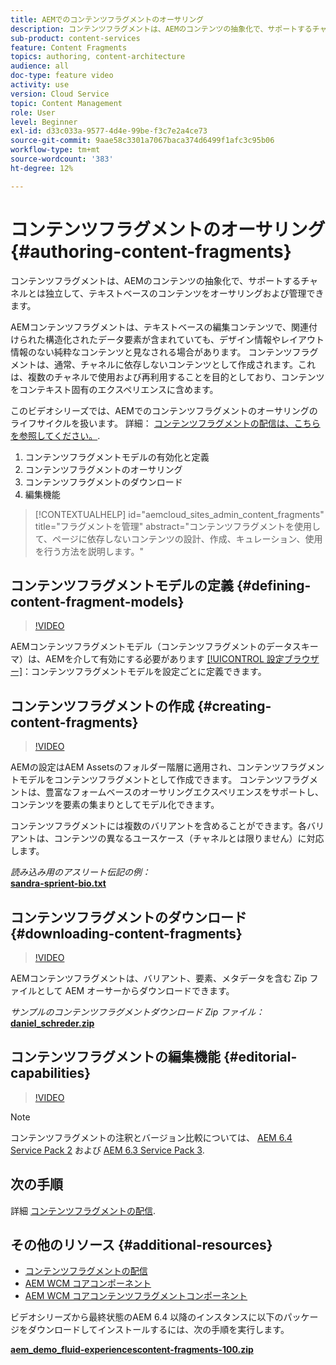 ```yaml
---
title: AEMでのコンテンツフラグメントのオーサリング
description: コンテンツフラグメントは、AEMのコンテンツの抽象化で、サポートするチャネルとは独立して、テキストベースのコンテンツをオーサリングおよび管理できます。
sub-product: content-services
feature: Content Fragments
topics: authoring, content-architecture
audience: all
doc-type: feature video
activity: use
version: Cloud Service
topic: Content Management
role: User
level: Beginner
exl-id: d33c033a-9577-4d4e-99be-f3c7e2a4ce73
source-git-commit: 9aae58c3301a7067baca374d6499f1afc3c95b06
workflow-type: tm+mt
source-wordcount: '383'
ht-degree: 12%

---
```


# コンテンツフラグメントのオーサリング {#authoring-content-fragments}

コンテンツフラグメントは、AEMのコンテンツの抽象化で、サポートするチャネルとは独立して、テキストベースのコンテンツをオーサリングおよび管理できます。

AEMコンテンツフラグメントは、テキストベースの編集コンテンツで、関連付けられた構造化されたデータ要素が含まれていても、デザイン情報やレイアウト情報のない純粋なコンテンツと見なされる場合があります。 コンテンツフラグメントは、通常、チャネルに依存しないコンテンツとして作成されます。これは、複数のチャネルで使用および再利用することを目的としており、コンテンツをコンテキスト固有のエクスペリエンスに含めます。

このビデオシリーズでは、AEMでのコンテンツフラグメントのオーサリングのライフサイクルを扱います。 詳細： [コンテンツフラグメントの配信は、こちらを参照してください。](content-fragments-delivery-feature-video-use.md).

1. コンテンツフラグメントモデルの有効化と定義
2. コンテンツフラグメントのオーサリング
3. コンテンツフラグメントのダウンロード
4. 編集機能

>[!CONTEXTUALHELP]
>id="aemcloud_sites_admin_content_fragments"
>title="フラグメントを管理"
>abstract="コンテンツフラグメントを使用して、ページに依存しないコンテンツの設計、作成、キュレーション、使用を行う方法を説明します。"

## コンテンツフラグメントモデルの定義 {#defining-content-fragment-models}

>[!VIDEO](https://video.tv.adobe.com/v/22452/?quality=12&learn=on)

AEMコンテンツフラグメントモデル（コンテンツフラグメントのデータスキーマ）は、AEMを介して有効にする必要があります [[!UICONTROL 設定ブラウザー]](https://experienceleague.adobe.com/docs/experience-manager-cloud-service/implementing/developing/configurations.html?lang=ja)：コンテンツフラグメントモデルを設定ごとに定義できます。

## コンテンツフラグメントの作成 {#creating-content-fragments}

>[!VIDEO](https://video.tv.adobe.com/v/22451/?quality=12&learn=on)

AEMの設定はAEM Assetsのフォルダー階層に適用され、コンテンツフラグメントモデルをコンテンツフラグメントとして作成できます。 コンテンツフラグメントは、豊富なフォームベースのオーサリングエクスペリエンスをサポートし、コンテンツを要素の集まりとしてモデル化できます。

コンテンツフラグメントには複数のバリアントを含めることができます。各バリアントは、コンテンツの異なるユースケース（チャネルとは限りません）に対応します。

*読み込み用のアスリート伝記の例：*\
**[sandra-sprient-bio.txt](assets/sandra-sprient-bio.txt)**

## コンテンツフラグメントのダウンロード {#downloading-content-fragments}

>[!VIDEO](https://video.tv.adobe.com/v/22450/?quality=12&learn=on)

AEMコンテンツフラグメントは、バリアント、要素、メタデータを含む Zip ファイルとして AEM オーサーからダウンロードできます。

*サンプルのコンテンツフラグメントダウンロード Zip ファイル：*\
**[daniel_schreder.zip](assets/daniel_schreder.zip)**

## コンテンツフラグメントの編集機能 {#editorial-capabilities}

>[!VIDEO](https://video.tv.adobe.com/v/25891/?quality=12&learn=on)

>[!NOTE]
>
> コンテンツフラグメントの注釈とバージョン比較については、 [AEM 6.4 Service Pack 2](https://helpx.adobe.com/jp/experience-manager/aem-releases-updates.html) および [AEM 6.3 Service Pack 3](https://helpx.adobe.com/jp/experience-manager/6-3/release-notes/sp3-release-notes.html).

## 次の手順

詳細 [コンテンツフラグメントの配信](content-fragments-delivery-feature-video-use.md).

## その他のリソース {#additional-resources}

* [コンテンツフラグメントの配信](content-fragments-delivery-feature-video-use.md)
* [AEM WCM コアコンポーネント](https://experienceleague.adobe.com/docs/experience-manager-core-components/using/introduction.html?lang=ja)
* [AEM WCM コアコンテンツフラグメントコンポーネント](https://experienceleague.adobe.com/docs/experience-manager-core-components/using/components/content-fragment-component.html?lang=ja)

ビデオシリーズから最終状態のAEM 6.4 以降のインスタンスに以下のパッケージをダウンロードしてインストールするには、次の手順を実行します。

**[aem_demo_fluid-experiencescontent-fragments-100.zip](assets/aem_demo_fluid-experiencescontent-fragments-100.zip)**
